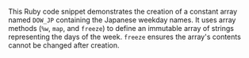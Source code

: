 This Ruby code snippet demonstrates the creation of a constant array named `DOW_JP` containing the Japanese weekday names. It uses array methods (`%w`, `map`, and `freeze`) to define an immutable array of strings representing the days of the week.  `freeze` ensures the array's contents cannot be changed after creation.
